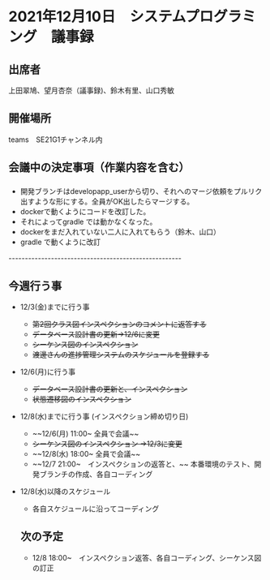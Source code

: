 # 2021年12月10日　システムプログラミング　議事録

## 出席者
上田翠鳩、望月杏奈（議事録)、鈴木有里、山口秀敏

## 開催場所
teams　SE21G1チャンネル内

## 会議中の決定事項（作業内容を含む）
###
 - 開発ブランチはdevelopapp_userから切り、それへのマージ依頼をプルリク出すような形にする。全員がOK出したらマージする。
 - dockerで動くようにコードを改訂した。
 - それによってgradle では動かなくなった。
 - dockerをまだ入れていない二人に入れてもらう（鈴木、山口）
 - gradle で動くように改訂

-----------------------------------------------------<br>

## 今週行う事
- 12/3(金)までに行う事
  - ~~第2回クラス図インスペクションのコメントに返答する~~
  - ~~データベース設計書の更新→12/6に変更~~
  - ~~シーケンス図のインスペクション~~
  - ~~渡邊さんの進捗管理システムのスケジュールを登録する~~
- 12/6(月)に行う事
  - ~~データベース設計書の更新と、インスペクション~~
  - ~~状態遷移図のインスペクション~~
- 12/8(水)までに行う事 (インスペクション締め切り日)
  - ~~12/6(月) 11:00~ 全員で会議~~
  - ~~シーケンス図のインスペクション →12/3に変更~~
  - ~~12/8(水) 18:00~ 全員で会議~~
  - ~~12/7 21:00~　インスペクションの返答と、~~
  本番環境のテスト、開発ブランチの作成、各自コーディング
- 12/8(水)以降のスケジュール
  - 各自スケジュールに沿ってコーディング

  ## 次の予定
  - 12/8 18:00~　インスペクション返答、各自コーディング、シーケンス図の訂正